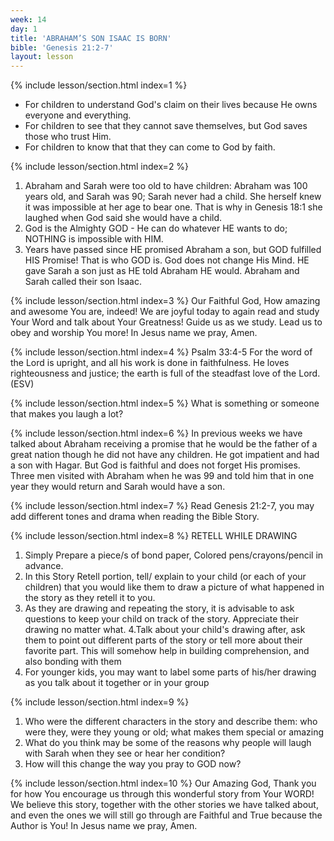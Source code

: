 ```yaml
---
week: 14
day: 1
title: 'ABRAHAM’S SON ISAAC IS BORN'
bible: 'Genesis 21:2-7'
layout: lesson
---
```



{% include lesson/section.html index=1 %}
- For children to understand God's claim on their lives because He owns everyone and everything.
- For children to see that they cannot save themselves, but God saves those who trust Him.
- For children to know that that they can come to God by faith.


{% include lesson/section.html index=2 %}
1. Abraham and Sarah were too old to have children: Abraham was 100 years old, and Sarah was 90; Sarah never had a child. She herself knew it was impossible at her age to bear one. That is why in Genesis 18:1 she laughed when God said she would have a child.
2. God is the Almighty GOD - He can do whatever HE wants to do; NOTHING is impossible with HIM.
3. Years have passed since HE promised Abraham a son, but GOD fulfilled HIS Promise! That is who GOD is. God does not change His Mind. HE gave Sarah a son just as HE told Abraham HE would. Abraham and Sarah called their son Isaac.


{% include lesson/section.html index=3 %}
Our Faithful God, How amazing and awesome You are, indeed! We are joyful today to again read and study Your Word and talk about Your Greatness! Guide us as we study. Lead us to obey and worship You more! In Jesus name we pray, Amen.


{% include lesson/section.html index=4 %}
Psalm 33:4-5 For the word of the Lord is upright, and all his work is done in faithfulness. He loves righteousness and justice; the earth is full of the steadfast love of the Lord. (ESV)


{% include lesson/section.html index=5 %}
What is something or someone that makes you laugh a lot?


{% include lesson/section.html index=6 %}
In previous weeks we have talked about Abraham receiving a promise that he would be the father of a great nation though he did not have any children. He got impatient and had a son with Hagar. But God is faithful and does not forget His promises. Three men visited with Abraham when he was 99 and told him that in one year they would return and Sarah would have a son.

{% include lesson/section.html index=7 %}
Read Genesis 21:2-7, you may add different tones and drama when reading the Bible Story.

{% include lesson/section.html index=8 %}
RETELL WHILE DRAWING
1. Simply Prepare a piece/s of bond paper, Colored pens/crayons/pencil in advance.
2. In this Story Retell portion, tell/ explain to your child (or each of your children) that you would like them to draw a picture of what happened in the story as they retell it to you.
3. As they are drawing and repeating the story, it is advisable to ask questions to keep your child on track of the story. Appreciate their drawing no matter what. 4.Talk about your child's drawing after, ask them to point out different parts of the story or tell more about their favorite part. This will somehow help in building comprehension, and also bonding with them
5. For younger kids, you may want to label some parts of his/her drawing as you talk about it together or in your group


{% include lesson/section.html index=9 %}
1. Who were the different characters in the story and describe them: who were they, were they young or old; what makes them special or amazing
2. What do you think may be some of the reasons why people will laugh with Sarah when they see or hear her condition?
3. How will this change the way you pray to GOD now?


{% include lesson/section.html index=10 %}
Our Amazing God, Thank you for how You encourage us through this wonderful story from Your WORD! We believe this story, together with the other stories we have talked about, and even the ones we will still go through are Faithful and True because the Author is You! In Jesus name we pray, Amen.

